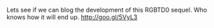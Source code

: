 Lets see if we can blog the development of this RGBTD0 sequel. Who knows how it will end up. http://goo.gl/5VyL3